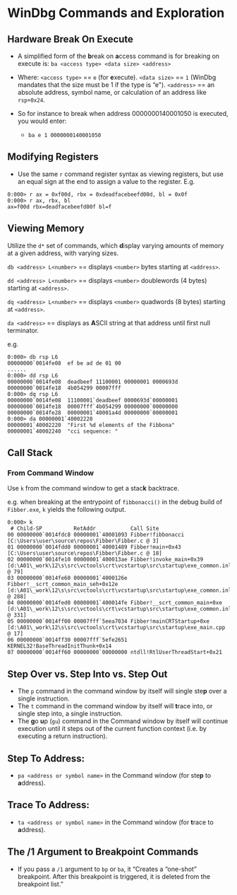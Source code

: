 # WinDbg Commands and Exploration
## Hardware Break On Execute

- A simplified form of the **b**reak on **a**ccess command is for breaking on execute is:
	`ba <access type> <data size> <address>`

- Where:
	`<access type>` == `e` (for **e**xecute).
	`<data size>` == `1` (WinDbg mandates that the size must be 1 if the type is “e").
	`<address>` == an absolute address, symbol name, or calculation of an address like `rsp+0x24`.

- So for instance to break when address 0000000140001050 is executed, you would enter:
	- `ba e 1 0000000140001050`
## Modifying Registers
- Use the same `r` command register syntax as viewing registers, but use an equal sign at the end to assign a value to the register. E.g.
```
0:000> r ax = 0xf00d, rbx = 0xdeadfacebeefd00d, bl = 0x0f
0:000> r ax, rbx, bl
ax=f00d rbx=deadfacebeefd00f bl=f
```
## Viewing Memory
Utilize the `d*` set of commands, which **d**isplay varying amounts of memory at a given address, with varying sizes.

`db <address> L<number>` == displays `<number>` bytes starting at `<address>`.

`dd <address> L<number>` == displays `<number>` doublewords (4 bytes) starting at `<address>`.

`dq <address> L<number>` == displays `<number>` quadwords (8 bytes) starting at `<address>`.

`da <address>` == displays as **A**SCII string at that address until first null terminator.

e.g.

```
0:000> db rsp L6
00000000`0014fe08  ef be ad de 01 00                                ......
0:000> dd rsp L6
00000000`0014fe08  deadbeef 11100001 00000001 0000693d
00000000`0014fe18  4b054299 00007fff
0:000> dq rsp L6
00000000`0014fe08  11100001`deadbeef 0000693d`00000001
00000000`0014fe18  00007fff`4b054299 00000000`00000000
00000000`0014fe28  00000001`40001a4d 00000000`00000001
0:000> da 00000001`40002220
00000001`40002220  "First %d elements of the Fibbona"
00000001`40002240  "cci sequence: "
```
## Call Stack
### From Command Window

Use `k` from the command window to get a stac**k** backtrace.

e.g. when breaking at the entrypoint of `fibbonacci()` in the debug build of `Fibber.exe`, `k` yields the following output.

```
0:000> k
 # Child-SP          RetAddr           Call Site
00 00000000`0014fdc8 00000001`40001093 Fibber!fibbonacci [C:\Users\user\source\repos\Fibber\Fibber.c @ 3] 
01 00000000`0014fdd0 00000001`40001489 Fibber!main+0x43 [C:\Users\user\source\repos\Fibber\Fibber.c @ 18] 
02 00000000`0014fe10 00000001`400013ae Fibber!invoke_main+0x39 [d:\A01\_work\12\s\src\vctools\crt\vcstartup\src\startup\exe_common.inl @ 79] 
03 00000000`0014fe60 00000001`4000126e Fibber!__scrt_common_main_seh+0x12e [d:\A01\_work\12\s\src\vctools\crt\vcstartup\src\startup\exe_common.inl @ 288] 
04 00000000`0014fed0 00000001`400014fe Fibber!__scrt_common_main+0xe [d:\A01\_work\12\s\src\vctools\crt\vcstartup\src\startup\exe_common.inl @ 331] 
05 00000000`0014ff00 00007fff`5eea7034 Fibber!mainCRTStartup+0xe [d:\A01\_work\12\s\src\vctools\crt\vcstartup\src\startup\exe_main.cpp @ 17] 
06 00000000`0014ff30 00007fff`5efe2651 KERNEL32!BaseThreadInitThunk+0x14
07 00000000`0014ff60 00000000`00000000 ntdll!RtlUserThreadStart+0x21
```
## Step Over vs. Step Into vs. Step Out
- The `p` command in the command window by itself will single ste**p** over a single instruction.
- The `t` command in the command window by itself will **t**race into, or single step into, a single instruction.
- The **g**o **u**p (`gu`) command in the Command window by itself will continue execution until it steps out of the current function context (i.e. by executing a return instruction).
## Step To Address:
- `pa <address or symbol name>` in the Command window (for ste**p** to **a**ddress).
## Trace To Address:
- `ta <address or symbol name>` in the Command window (for **t**race to **a**ddress).
## The /1 Argument to Breakpoint Commands
- If you pass a `/1` argument to `bp` or `ba`, it “Creates a “one-shot” breakpoint. After this breakpoint is triggered, it is deleted from the breakpoint list.”